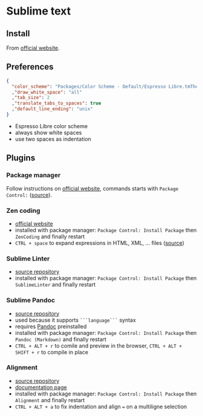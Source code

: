 # Sublime text

## Install

From [official website](http://www.sublimetext.com/).

## Preferences

```json
{
  "color_scheme": "Packages/Color Scheme - Default/Espresso Libre.tmTheme"
  ,"draw_white_space": "all"
  ,"tab_size": 2
  ,"translate_tabs_to_spaces": true
  ,"default_line_ending": "unix"
}
```

* Espresso Libre color scheme
* always show white spaces
* use two spaces as indentation

## Plugins

### Package manager

Follow instructions on [official website](http://wbond.net/sublime_packages/package_control), commands starts with `Package Control:` ([source](http://wbond.net/sublime_packages/package_control/usage)).

### Zen coding

* [official website](http://code.google.com/p/zen-coding/)
* installed with package manager: `Package Control: Install Package` then `ZenCoding` and finally restart
* `CTRL + space` to expand expressions in HTML, XML, ... files ([source](http://stackoverflow.com/questions/8639088/how-do-i-activate-the-zen-coding-key-bindings-in-sublime-text-2))

### Sublime Linter

* [source repository](https://github.com/SublimeLinter/SublimeLinter)
* installed with package manager: `Package Control: Install Package` then `SublimeLinter` and finally restart

### Sublime Pandoc

* [source repository](https://github.com/jclement/SublimePandoc)
* used because it supports ```` ```language``` ```` syntax
* requires [Pandoc](http://johnmacfarlane.net/pandoc/) preinstalled
* installed with package manager: `Package Control: Install Package` then `Pandoc (Markdown)` and finally restart
* `CTRL + ALT + r` to comile and preview in the browser, `CTRL + ALT + SHIFT + r` to compile in place

### Alignment

* [source repository](https://github.com/wbond/sublime_alignment)
* [documentation page](http://wbond.net/sublime_packages/alignment)
* installed with package manager: `Package Control: Install Package` then `Alignment` and finally restart
* `CTRL + ALT + a` to fix indentation and align `=` on a multiligne selection
